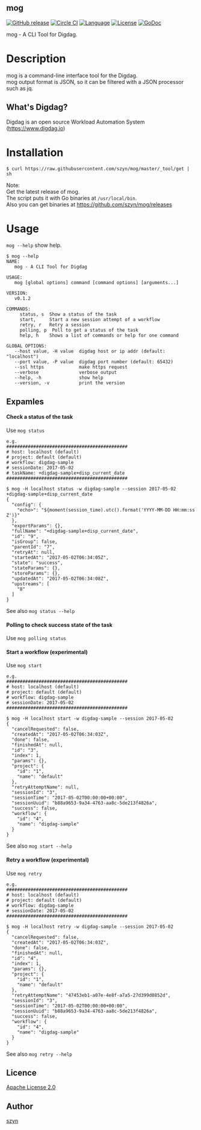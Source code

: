 mog
---
[![GitHub release](https://img.shields.io/github/release/szyn/mog.svg?style=flat-square)](https://github.com/szyn/mog/releases/latest)
[![Circle CI](https://img.shields.io/circleci/project/github/szyn/mog.svg?style=flat-square)](https://circleci.com/gh/szyn/mog)
[![Language](https://img.shields.io/badge/language-go-brightgreen.svg?style=flat-square)](https://golang.org/)
[![License](https://img.shields.io/badge/License-Apache%202.0-blue.svg?style=flat-square)](https://opensource.org/licenses/Apache-2.0)
[![GoDoc](https://img.shields.io/badge/go-documentation-blue.svg?style=flat-square)](https://godoc.org/github.com/szyn/mog)

mog - A CLI Tool for Digdag.

# Description
mog is a command-line interface tool for the Digdag.  
mog output format is JSON, so it can be filtered with a JSON processor such as jq.

## What's Digdag?
Digdag is an open source Workload Automation System (https://www.digdag.io)

# Installation

```
$ curl https://raw.githubusercontent.com/szyn/mog/master/_tool/get | sh
```

Note:  
Get the latest release of mog.   
The script puts it with Go binaries at `/usr/local/bin`.   
Also you can get binaries at https://github.com/szyn/mog/releases

# Usage

`mog --help` show help.

```console
$ mog --help
NAME:
   mog - A CLI Tool for Digdag

USAGE:
   mog [global options] command [command options] [arguments...]

VERSION:
   v0.1.2

COMMANDS:
     status, s  Show a status of the task
     start,     Start a new session attempt of a workflow
     retry, r   Retry a session
     polling, p  Poll to get a status of the task
     help, h    Shows a list of commands or help for one command

GLOBAL OPTIONS:
   --host value, -H value  digdag host or ip addr (default: "localhost")
   --port value, -P value  digdag port number (default: 65432)
   --ssl https             make https request
   --verbose               verbose output
   --help, -h              show help
   --version, -v           print the version
```

## Expamles

#### Check a status of the task
Use `mog status`

```console
e.g.
#############################################
# host: localhost (default)
# project: default (default)
# workflow: digdag-sample
# sessionDate: 2017-05-02
# taskName: +digdag-sample+disp_current_date
#############################################

$ mog -H localhost status -w digdag-sample --session 2017-05-02 +digdag-sample+disp_current_date
{
  "config": {
    "echo>": "${moment(session_time).utc().format('YYYY-MM-DD HH:mm:ss Z')}"
  },
  "exportParams": {},
  "fullName": "+digdag-sample+disp_current_date",
  "id": "9",
  "isGroup": false,
  "parentId": "7",
  "retryAt": null,
  "startedAt": "2017-05-02T06:34:05Z",
  "state": "success",
  "stateParams": {},
  "storeParams": {},
  "updatedAt": "2017-05-02T06:34:08Z",
  "upstreams": [
    "8"
  ]
}
```

See also `mog status --help`

#### Polling to check success state of the task
Use `mog polling status`

#### Start a workflow (experimental)
Use `mog start`

```console
e.g.
#############################################
# host: localhost (default)
# project: default (default)
# workflow: digdag-sample
# sessionDate: 2017-05-02
#############################################

$ mog -H localhost start -w digdag-sample --session 2017-05-02
{
  "cancelRequested": false,
  "createdAt": "2017-05-02T06:34:03Z",
  "done": false,
  "finishedAt": null,
  "id": "3",
  "index": 1,
  "params": {},
  "project": {
    "id": "1",
    "name": "default"
  },
  "retryAttemptName": null,
  "sessionId": "3",
  "sessionTime": "2017-05-02T00:00:00+00:00",
  "sessionUuid": "b88a9653-9a34-4763-aa8c-5de213f4826a",
  "success": false,
  "workflow": {
    "id": "4",
    "name": "digdag-sample"
  }
}

```

See also `mog start --help`

#### Retry a workflow (experimental)
Use `mog retry`

```console
e.g.
#############################################
# host: localhost (default)
# project: default (default)
# workflow: digdag-sample
# sessionDate: 2017-05-02
#############################################

$ mog -H localhost retry -w digdag-sample --session 2017-05-02
{
  "cancelRequested": false,
  "createdAt": "2017-05-02T06:34:03Z",
  "done": false,
  "finishedAt": null,
  "id": "4",
  "index": 1,
  "params": {},
  "project": {
    "id": "1",
    "name": "default"
  },
  "retryAttemptName": "47453eb1-a07e-4e8f-a7a5-27d399d0852d",
  "sessionId": "3",
  "sessionTime": "2017-05-02T00:00:00+00:00",
  "sessionUuid": "b88a9653-9a34-4763-aa8c-5de213f4826a",
  "success": false,
  "workflow": {
    "id": "4",
    "name": "digdag-sample"
  }
}

```

See also `mog retry --help`

## Licence

[Apache License 2.0](LICENSE)

## Author

[szyn](https://github.com/szyn)
